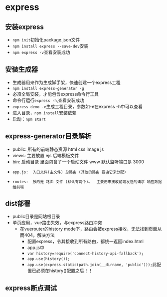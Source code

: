 # express
## 安装express
* `npm init`初始化package.json文件
* `npm install express --save-dev`安装
* `npm express -v`查看安装成功
## 安装生成器
* 生成器用来作为生成脚手架，快速创建一个express工程
* `npm install express-generator -g`
* 必须全局安装，才能包含express命令行工具
* 命令行运行`express -h`,查看安装成功
* `express demo -e`生成工程目录，参数如-e在express -h中可以查看
* 进入目录，`npm install`安装依赖
* 启动：`npm start`

## express-generator目录解析
*   public:  所有的前端静态资源  html css image  js
*  views: 主要放置 ejs 后端模板文件
*  bin: 启动目录 里面包含了一个启动文件 www 默认监听端口是 3000 
*     app.js:  入口文件(主文件) 总路由 (其他的路由 要由它来分配)
*     routes:  放的是 路由 文件 (默认有两个)。  主要用来接收前端发送的请求 响应数据给前端
## dist部署
* public目录是网站根目录
* 单页应用，vue路由失效，与express路由冲突
	* 在vuerouter的history mode下，路由会被express接收，无法找到页面从而404，解决方法
		* 配置express，令其接收到所有路由，都统一返回index.html
		* app.js中
		* `var history=require('connect-history-api-fallback');`
		* `app.use(history());`
		* `app.use(express.static(path.join(__dirname, 'public')));`此配置已必须在history()配置之后！！

## express断点调试